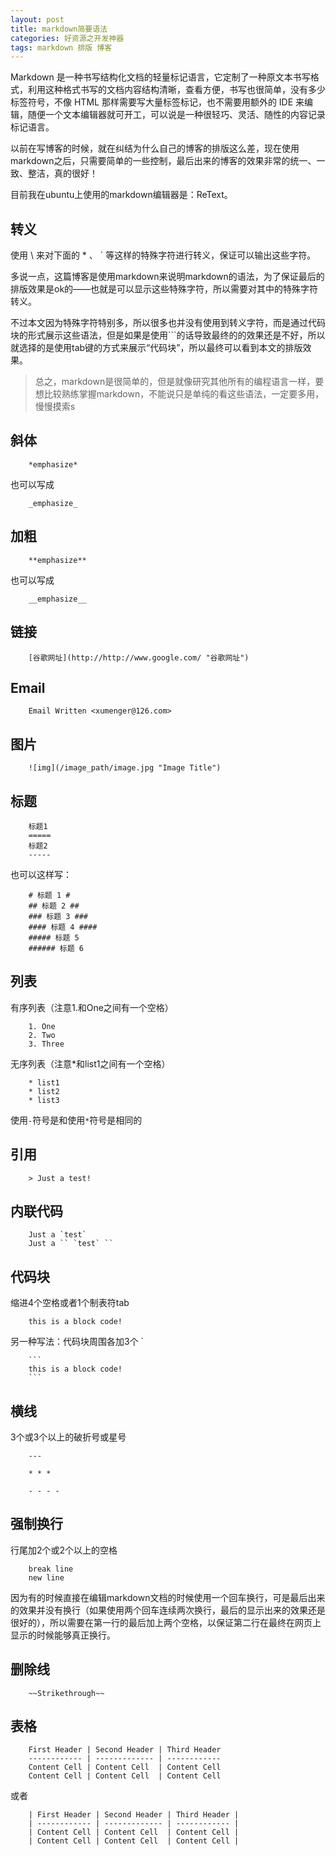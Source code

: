 ```yaml
---
layout: post
title: markdown简要语法
categories: 好资源之开发神器
tags: markdown 排版 博客
---
```



Markdown 是一种书写结构化文档的轻量标记语言，它定制了一种原文本书写格式，利用这种格式书写的文档内容结构清晰，查看方便，书写也很简单，没有多少标签符号，不像 HTML 那样需要写大量标签标记，也不需要用额外的 IDE 来编辑，随便一个文本编辑器就可开工，可以说是一种很轻巧、灵活、随性的内容记录标记语言。

以前在写博客的时候，就在纠结为什么自己的博客的排版这么差，现在使用markdown之后，只需要简单的一些控制，最后出来的博客的效果非常的统一、一致、整洁，真的很好！

目前我在ubuntu上使用的markdown编辑器是：ReText。

转义
----

使用 \\ 来对下面的 \* 、 \` 等这样的特殊字符进行转义，保证可以输出这些字符。

多说一点，这篇博客是使用markdown来说明markdown的语法，为了保证最后的排版效果是ok的——也就是可以显示这些特殊字符，所以需要对其中的特殊字符转义。

不过本文因为特殊字符特别多，所以很多也并没有使用到转义字符，而是通过代码块的形式展示这些语法，但是如果是使用\`\`\`的话导致最终的的效果还是不好，所以就选择的是使用tab键的方式来展示“代码块”，所以最终可以看到本文的排版效果。

>总之，markdown是很简单的，但是就像研究其他所有的编程语言一样，要想比较熟练掌握markdown，不能说只是单纯的看这些语法，一定要多用，慢慢摸索s

斜体  
----

        *emphasize*

也可以写成  

        _emphasize_


加粗  
-----

        **emphasize**

也可以写成  

        __emphasize__


链接  
-----

        [谷歌网址](http://http://www.google.com/ "谷歌网址")


Email  
------

        Email Written <xumenger@126.com>


图片  
------

        ![img](/image_path/image.jpg "Image Title")


标题  
-----

        标题1  
        =====  
        标题2  
        -----  

也可以这样写：  

        # 标题 1 #  
        ## 标题 2 ##  
        ### 标题 3 ###  
        #### 标题 4 ####  
        ##### 标题 5  
        ###### 标题 6  


列表  
-----

有序列表（注意1.和One之间有一个空格）  

        1. One  
        2. Two  
        3. Three  

无序列表（注意*和list1之间有一个空格）  

        * list1  
        * list2  
        * list3  
    
使用`-`符号是和使用`*`符号是相同的


引用  
----

        > Just a test!


内联代码  
----

        Just a `test`  
        Just a `` `test` ``

代码块  
----

缩进4个空格或者1个制表符tab  

        this is a block code!


另一种写法：代码块周围各加3个 \`  

        ```
        this is a block code!
        ```


横线  
---

3个或3个以上的破折号或星号  

        ---  
         
        * * *  
         
        - - - -


强制换行  
-----

行尾加2个或2个以上的空格

        break line  
        new line

因为有的时候直接在编辑markdown文档的时候使用一个回车换行，可是最后出来的效果并没有换行（如果使用两个回车连续两次换行，最后的显示出来的效果还是很好的），所以需要在第一行的最后加上两个空格，以保证第二行在最终在网页上显示的时候能够真正换行。

删除线  
----

        ~~Strikethrough~~


表格  
----

        First Header | Second Header | Third Header  
        ------------ | ------------- | ------------  
        Content Cell | Content Cell  | Content Cell  
        Content Cell | Content Cell  | Content Cell

或者  

        | First Header | Second Header | Third Header |  
        | ------------ | ------------- | ------------ |  
        | Content Cell | Content Cell  | Content Cell |  
        | Content Cell | Content Cell  | Content Cell |
